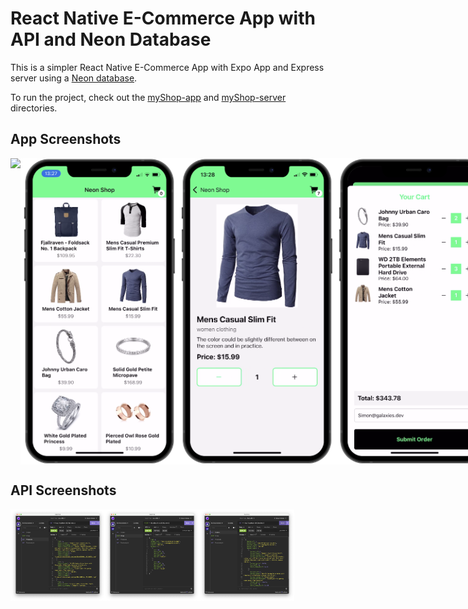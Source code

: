 # React Native E-Commerce App with API and Neon Database

This is a simpler React Native E-Commerce App with Expo App and Express server using a [Neon database](https://neon.tech/).

To run the project, check out the [myShop-app](./myShop-app) and [myShop-server](./myShop-server) directories.

## App Screenshots

<div style="display: flex; flex-direction: 'row';">
<img src="./myShop-app/screenshots/app.gif" width="100%">
<img src="./myShop-app/screenshots/1.png" width=50%>
<img src="./myShop-app/screenshots/2.png" width=50%>
<img src="./myShop-app/screenshots/3.png" width=50%>
<img src="./myShop-app/screenshots/4.png" width=50%>
</div>

## API Screenshots

<div style="display: flex; flex-direction: 'row';">
<img src="./express-server/screenshots/1.png" width=30%>
<img src="./express-server/screenshots/2.png" width=30%>
<img src="./express-server/screenshots/3.png" width=30%>
</div>
